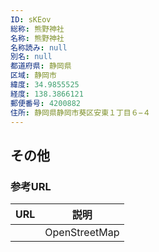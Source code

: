 ```yaml
---
ID: sKEov
総称: 熊野神社
名称: 熊野神社
名称読み: null
別名: null
都道府県: 静岡県
区域: 静岡市
緯度: 34.9855525
経度: 138.3866121
郵便番号: 4200882
住所: 静岡県静岡市葵区安東１丁目６−４
---
```


## その他

### 参考URL

| URL | 説明          |
| --- | ------------- |
|     | OpenStreetMap |
